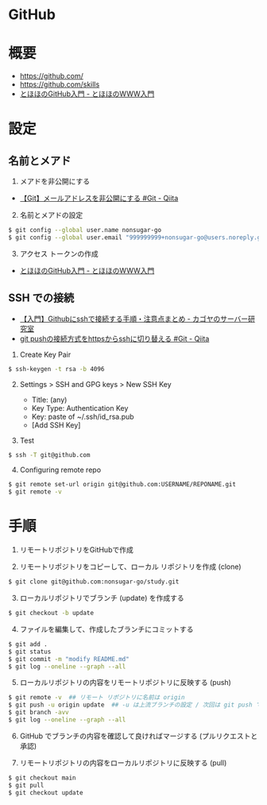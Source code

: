 # GitHub

# 概要
- https://github.com/
- https://github.com/skills
- [とほほのGitHub入門 - とほほのWWW入門](https://www.tohoho-web.com/ex/github.html)

# 設定
## 名前とメアド
1. メアドを非公開にする
- [【Git】メールアドレスを非公開にする #Git - Qiita](https://qiita.com/P-man_Brown/items/66291370639294d7ffc8)

2. 名前とメアドの設定
```bash
$ git config --global user.name nonsugar-go
$ git config --global user.email "999999999+nonsugar-go@users.noreply.github.com"
```

3. アクセス トークンの作成
- [とほほのGitHub入門 - とほほのWWW入門](https://www.tohoho-web.com/ex/github.html)

## SSH での接続
- [【入門】Githubにsshで接続する手順・注意点まとめ - カゴヤのサーバー研究室](https://www.kagoya.jp/howto/it-glossary/develop/github_ssh/)
- [git pushの接続方式をhttpsからsshに切り替える #Git - Qiita](https://qiita.com/ryomoucmei/items/ec8c225603ef983fc318)

1. Create Key Pair
```bash
$ ssh-keygen -t rsa -b 4096
```

2. Settings > SSH and GPG keys > New SSH Key
   - Title: (any)
   - Key Type: Authentication Key
   - Key: paste of ~/.ssh/id_rsa.pub
   - [Add SSH Key]

3. Test
```bash
$ ssh -T git@github.com
```

4. Configuring remote repo
```bash
$ git remote set-url origin git@github.com:USERNAME/REPONAME.git
$ git remote -v
```

# 手順
1. リモートリポジトリをGitHubで作成

2. リモートリポジトリをコピーして、ローカル リポジトリを作成 (clone)
```bash
$ git clone git@github.com:nonsugar-go/study.git
```

3. ローカルリポジトリでブランチ (update) を作成する
```bash
$ git checkout -b update
```

4. ファイルを編集して、作成したブランチにコミットする
```bash
$ git add .
$ git status
$ git commit -m "modify README.md"
$ git log --oneline --graph --all
```

5. ローカルリポジトリの内容をリモートリポジトリに反映する (push)
```bash
$ git remote -v  ## リモート リポジトリに名前は origin
$ git push -u origin update  ## -u は上流ブランチの設定 / 次回は git push で OK
$ git branch -avv
$ git log --oneline --graph --all
```

6. GitHub でブランチの内容を確認して良ければマージする (プルリクエストと承認)

7. リモートリポジトリの内容をローカルリポジトリに反映する (pull)
```bash
$ git checkout main
$ git pull
$ git checkout update
```

